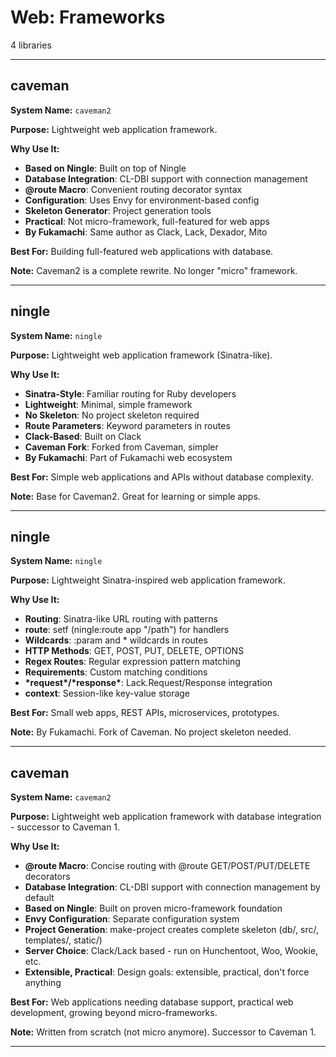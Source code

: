 # Web: Frameworks

4 libraries

---

## caveman

**System Name:** `caveman2`

**Purpose:** Lightweight web application framework.

**Why Use It:**
- **Based on Ningle**: Built on top of Ningle
- **Database Integration**: CL-DBI support with connection management
- **@route Macro**: Convenient routing decorator syntax
- **Configuration**: Uses Envy for environment-based config
- **Skeleton Generator**: Project generation tools
- **Practical**: Not micro-framework, full-featured for web apps
- **By Fukamachi**: Same author as Clack, Lack, Dexador, Mito

**Best For:** Building full-featured web applications with database.

**Note:** Caveman2 is a complete rewrite. No longer "micro" framework.

---


## ningle

**System Name:** `ningle`

**Purpose:** Lightweight web application framework (Sinatra-like).

**Why Use It:**
- **Sinatra-Style**: Familiar routing for Ruby developers
- **Lightweight**: Minimal, simple framework
- **No Skeleton**: No project skeleton required
- **Route Parameters**: Keyword parameters in routes
- **Clack-Based**: Built on Clack
- **Caveman Fork**: Forked from Caveman, simpler
- **By Fukamachi**: Part of Fukamachi web ecosystem

**Best For:** Simple web applications and APIs without database complexity.

**Note:** Base for Caveman2. Great for learning or simple apps.

---


## ningle

**System Name:** `ningle`

**Purpose:** Lightweight Sinatra-inspired web application framework.

**Why Use It:**
- **Routing**: Sinatra-like URL routing with patterns
- **route**: setf (ningle:route app "/path") for handlers
- **Wildcards**: :param and * wildcards in routes
- **HTTP Methods**: GET, POST, PUT, DELETE, OPTIONS
- **Regex Routes**: Regular expression pattern matching
- **Requirements**: Custom matching conditions
- **\*request\*/\*response\***: Lack.Request/Response integration
- **context**: Session-like key-value storage

**Best For:** Small web apps, REST APIs, microservices, prototypes.

**Note:** By Fukamachi. Fork of Caveman. No project skeleton needed.

---


## caveman

**System Name:** `caveman2`

**Purpose:** Lightweight web application framework with database integration - successor to Caveman 1.

**Why Use It:**
- **@route Macro**: Concise routing with @route GET/POST/PUT/DELETE decorators
- **Database Integration**: CL-DBI support with connection management by default
- **Based on Ningle**: Built on proven micro-framework foundation
- **Envy Configuration**: Separate configuration system
- **Project Generation**: make-project creates complete skeleton (db/, src/, templates/, static/)
- **Server Choice**: Clack/Lack based - run on Hunchentoot, Woo, Wookie, etc.
- **Extensible, Practical**: Design goals: extensible, practical, don't force anything

**Best For:** Web applications needing database support, practical web development, growing beyond micro-frameworks.

**Note:** Written from scratch (not micro anymore). Successor to Caveman 1.

---


